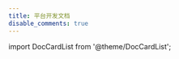 ```yaml
---
title: 平台开发文档
disable_comments: true
---
```


import DocCardList from '@theme/DocCardList';

<DocCardList />


